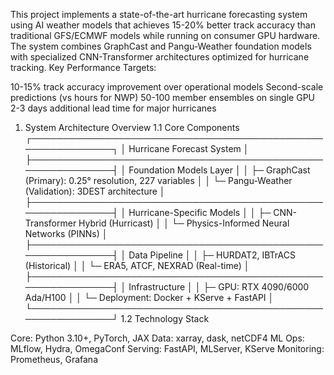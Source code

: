 This project implements a state-of-the-art hurricane forecasting system using AI weather models that achieves 15-20% better track accuracy than traditional GFS/ECMWF models while running on consumer GPU hardware. The system combines GraphCast and Pangu-Weather foundation models with specialized CNN-Transformer architectures optimized for hurricane tracking.
Key Performance Targets:

10-15% track accuracy improvement over operational models
Second-scale predictions (vs hours for NWP)
50-100 member ensembles on single GPU
2-3 days additional lead time for major hurricanes

1. System Architecture Overview
1.1 Core Components
┌─────────────────────────────────────────────────────────────┐
│                    Hurricane Forecast System                │
├─────────────────────────────────────────────────────────────┤
│  Foundation Models Layer                                    │
│  ├─ GraphCast (Primary): 0.25° resolution, 227 variables    │
│  └─ Pangu-Weather (Validation): 3DEST architecture          │
├─────────────────────────────────────────────────────────────┤
│  Hurricane-Specific Models                                  │
│  ├─ CNN-Transformer Hybrid (Hurricast)                      │
│  └─ Physics-Informed Neural Networks (PINNs)                │
├─────────────────────────────────────────────────────────────┤
│  Data Pipeline                                              │
│  ├─ HURDAT2, IBTrACS (Historical)                           │
│  └─ ERA5, ATCF, NEXRAD (Real-time)                          │
├─────────────────────────────────────────────────────────────┤
│  Infrastructure                                             │
│  ├─ GPU: RTX 4090/6000 Ada/H100                             │
│  └─ Deployment: Docker + KServe + FastAPI                   │
└─────────────────────────────────────────────────────────────┘
1.2 Technology Stack

Core: Python 3.10+, PyTorch, JAX
Data: xarray, dask, netCDF4
ML Ops: MLflow, Hydra, OmegaConf
Serving: FastAPI, MLServer, KServe
Monitoring: Prometheus, Grafana
